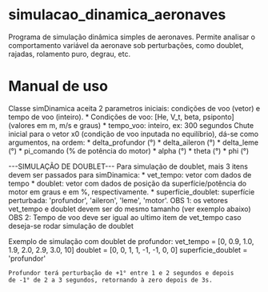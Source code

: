 # simulacao_dinamica_aeronaves
Programa de simulação dinâmica simples de aeronaves. Permite analisar o comportamento variável da aeronave sob perturbações, como doublet, rajadas, rolamento puro, degrau, etc.

# Manual de uso
Classe simDinamica aceita 2 parametros iniciais: condições de voo (vetor) e tempo de voo (inteiro).
    * Condições de voo: [He, V_t, beta, psiponto] (valores em m, m/s e graus)
    * tempo_voo: inteiro, ex: 300 segundos
Chute inicial para o vetor x0 (condição de voo inputada no equilíbrio), dá-se como argumentos, na ordem:
    * delta_profundor (°)
    * delta_aileron (°)
    * delta_leme (°)
    * pi_comando (% de potência do motor)
    * alpha (°)
    * theta (°)
    * phi (°)

---SIMULAÇÃO DE DOUBLET---
    Para simulação de doublet, mais 3 itens devem ser passados para simDinamica:
    * vet_tempo: vetor com dados de tempo
    * doublet: vetor com dados de posição da superfície/potência do motor em graus e em %, respectivamente.
    * superfície_doublet: superfície perturbada: 'profundor', 'aileron', 'leme', 'motor'.
    OBS 1: os vetores vet_tempo e doublet devem ser do mesmo tamanho (ver exemplo abaixo)
    OBS 2: Tempo de voo deve ser igual ao ultimo item de vet_tempo caso deseja-se rodar simulação de doublet

Exemplo de simulação com doublet de profundor:
    vet_tempo     = [0, 0.9, 1.0, 1.9, 2.0, 2.9, 3.0, 10]
    doublet       = [0,   0,   1,   1,  -1,  -1,   0,  0]
    superficie_doublet = 'profundor'

    Profundor terá perturbação de +1° entre 1 e 2 segundos e depois
    de -1° de 2 a 3 segundos, retornando à zero depois de 3s.